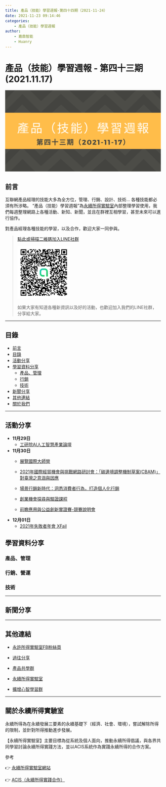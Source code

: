 ```yaml
---
title: 產品（技能）學習週報-第四十四期（2021-11-24）
date: 2021-11-23 09:14:46
categories:
	- 產品（技能）學習週報
author:
	- 嘉鼎智能
	- Huanry
---
```

# 產品（技能）學習週報 - 第四十三期 (2021.11.17)

![產品技能學習週報-第四十三期](/img/pm/43.png)

## 前言

互聯網產品經理的技能大多為全方位，管理、行銷、設計、技術... 各種技能都必須有所涉略。 “產品（技能）學習週報”為[永續所得實驗室](#關於永續所得實驗室)內部整理學習使用，我們每週整理網路上各種活動、新知、新聞，並且在群裡互相學習，甚至未來可以進行協作。

對產品經理各種技能的學習，以及合作，歡迎大家一同參與。

>[點此或掃描二維碼加入LINE社群](https://line.me/ti/g2/Dj4AkbdDsY6o4D_CdDUB6Q)
>
>[![產品共學群](/img/產品共學群.jpg)](https://line.me/ti/g2/Dj4AkbdDsY6o4D_CdDUB6Q)
>
>如果大家有知道各種新資訊以及好的活動，也歡迎加入我們的LINE社群，分享給大家。

---
## 目錄
- [前言](#前言)
- [目錄](#目錄)
- [活動分享](#活動分享)
- [學習資料分享](#學習資料分享)
	- [產品、管理](#產品、管理)
	- [行銷](#行銷、營運)
	- [技術](#技術)
- [新聞分享](#新聞分享)
- [其他連結](#其他連結)
- [關於我們](#關於我們)

---
## 活動分享

- **11月29日**
	- [工研院AI人工智慧產業論壇](https://www.accupass.com/event/2111150300591940082164)
- **11月30日**
	- [展覽國際大師營](https://www.accupass.com/event/2111011707482078684172)

	- [2021年國際經貿機會與挑戰網路研討會：「碳邊境調整機制草案(CBAM)」對臺灣之意涵與因應](https://www.accupass.com/event/2111080920556922217490)

	- [場景行銷新時代：洞悉消費者行為，打造個人化行銷](https://www.accupass.com/event/2111050413578029986380)

	- [創業機會探尋與驗證課程](https://www.accupass.com/event/2110210316111860003930)

	- [前瞻應用與公益創新實證賽-競賽說明會](https://www.accupass.com/event/2111170512445393045790)
- **12月01日**
	- [2021年失敗者年會 XFail](https://www.accupass.com/event/2111180628311554212240)



## 學習資料分享
### 產品、管理


### 行銷、營運



### 技術




---
## 新聞分享


---
## 其他連結

- [永許所得實驗室FB粉絲頁](https://www.facebook.com/%E6%B0%B8%E7%BA%8C%E6%89%80%E5%BE%97%E5%AF%A6%E9%A9%97%E5%AE%A4-102916798609139)

- [過往分享](/categories/產品（技能）學習週報)

- [產品共學群](https://line.me/ti/g2/Dj4AkbdDsY6o4D_CdDUB6Q?utm_source=invitation&utm_medium=link_copy&utm_campaign=default)

- [永續所得實驗室](https://line.me/ti/g2/asPFU-0w4o9MIRSBdb4gtg?utm_source=invitation&utm_medium=link_copy&utm_campaign=default)

- [擴增心智學習群](https://line.me/ti/g2/asPFU-0w4o9MIRSBdb4gtg?utm_source=invitation&utm_medium=link_copy&utm_campaign=default)

---

## 關於永續所得實驗室

永續所得為在永續發展三要素的永續基礎下（經濟、社會、環境），嘗試解除所得的限制，並針對所得推動進步發展。

【永續所得實驗室】主要目標為從系統及個人面向，推動永續所得倡議，與各界共同學習討論永續所得實踐方法，並以ACIS系統作為實踐永續所得的合作方案。

參考

👉 [永續所得實驗室網站](https://sustainable-income-lab.github.io/)

👉 [ACIS（永續所得實踐合作）](https://acis.magnific.biz/)